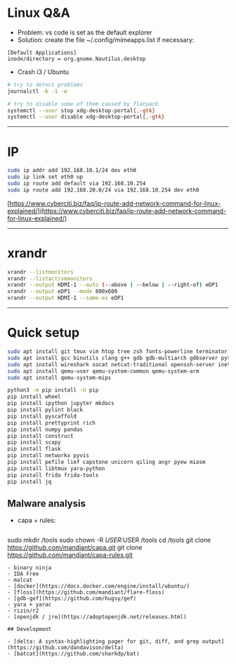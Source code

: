 # Linux Q&A

- Problem: vs code is set as the default explorer
- Solution: create the file ~/.config/mimeapps.list if necessary:

```text
[Default Applications]
inode/directory = org.gnome.Nautilus.desktop
```

- Crash i3 / Ubuntu
```sh
# try to detect problems
journalctl -b -1 -e

# try to disable some of them caused by flatpack
systemctl --user stop xdg-desktop-portal{,-gtk}
systemctl --user disable xdg-desktop-portal{,-gtk}
```


----

# IP

```bash
sudo ip addr add 192.168.10.1/24 dev eth0
sudo ip link set eth0 up
sudo ip route add default via 192.168.10.254
sudo ip route add 192.168.20.0/24 via 192.168.10.254 dev eth0
```

[https://www.cyberciti.biz/faq/ip-route-add-network-command-for-linux-explained/](https://www.cyberciti.biz/faq/ip-route-add-network-command-for-linux-explained/)

----

# xrandr

```bash
xrandr --listmonitors
xrandr --listactivemonitors
xrandr --output HDMI-1 --auto (--above | --below | --right-of) eDP1
xrandr --output eDP1 --mode 800x600
xrandr --output HDMI-1 --same-as eDP1
```

----

# Quick setup

```bash
sudo apt install git tmux vim htop tree zsh fonts-powerline terminator python3-pip python3-venv wget curl less rlwrap
sudo apt install gcc binutils clang g++ gdb gdb-multiarch gdbserver python3-dev
sudo apt install wireshark socat netcat-traditional openssh-server inetsim
sudo apt install qemu-user qemu-system-common qemu-system-arm
sudo apt install qemu-system-mips
```

```bash
python3 -m pip install -U pip
pip install wheel
pip install ipython jupyter mkdocs
pip install pylint black
pip install pyscaffold
pip install prettyprint rich
pip install numpy pandas
pip install construct
pip install scapy
pip install flask
pip install networkx pyvis
pip install pefile lief capstone unicorn qiling angr pyew miasm
pip install libtmux yara-python
pip install frida frida-tools
pip install jq
```

## Malware analysis

- capa + rules:
    ```sh
sudo mkdir /tools
sudo chown -R $USER:$USER /tools
cd /tools
git clone https://github.com/mandiant/capa.git
git clone https://github.com/mandiant/capa-rules.git
```
- binary ninja
- IDA Free
- malcat
- [docker](https://docs.docker.com/engine/install/ubuntu/)
- [floss](https://github.com/mandiant/flare-floss)
- [gdb-gef](https://github.com/hugsy/gef)
- yara + yarac
- rizin/r2
- [openjdk / jre](https://adoptopenjdk.net/releases.html)

## Development

- [delta: A syntax-highlighting pager for git, diff, and grep output](https://github.com/dandavison/delta)
- [batcat](https://github.com/sharkdp/bat)
